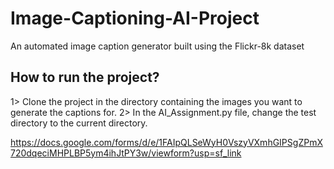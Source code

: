 # Image-Captioning-AI-Project
An automated image caption generator built using the Flickr-8k dataset

## How to run the project? 

1> Clone the project in the directory containing the images you want to generate the captions for.
2> In the AI_Assignment.py file, change the test directory to the current directory.

https://docs.google.com/forms/d/e/1FAIpQLSeWyH0VszyVXmhGIPSgZPmX720dqeciMHPLBP5ym4ihJtPY3w/viewform?usp=sf_link
